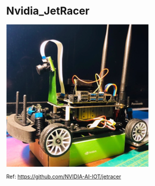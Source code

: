 # Nvidia_JetRacer

<img src="https://github.com/cly1213/Nvidia_JetRacer/blob/main/image/jetracer.png"/>

Ref: https://github.com/NVIDIA-AI-IOT/jetracer
